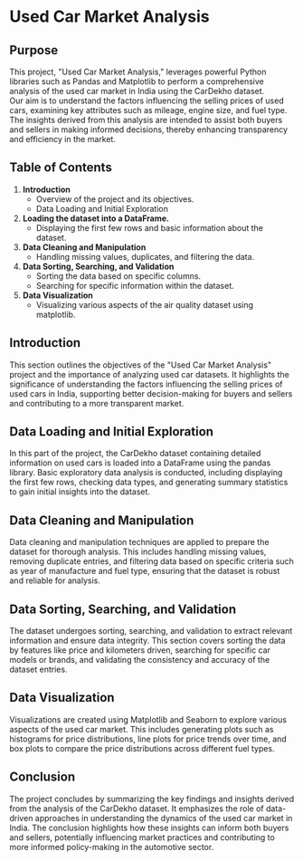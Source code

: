 # Used Car Market Analysis
## Purpose
This project, "Used Car Market Analysis," leverages powerful Python libraries such as Pandas and Matplotlib to perform a comprehensive analysis of the used car market in India using the CarDekho dataset. 
<br/>Our aim is to understand the factors influencing the selling prices of used cars, examining key attributes such as mileage, engine size, and fuel type. The insights derived from this analysis are intended to assist both buyers and sellers in making informed decisions, thereby enhancing transparency and efficiency in the market.
## Table of Contents
1. **Introduction**
   - Overview of the project and its objectives.
   - Data Loading and Initial Exploration
2. **Loading the dataset into a DataFrame.**
   - Displaying the first few rows and basic information about the dataset.
3. **Data Cleaning and Manipulation**
   - Handling missing values, duplicates, and filtering the data.
4. **Data Sorting, Searching, and Validation**
   - Sorting the data based on specific columns.
   - Searching for specific information within the dataset.
5. **Data Visualization**
   - Visualizing various aspects of the air quality dataset using matplotlib.

## Introduction
This section outlines the objectives of the "Used Car Market Analysis" project and the importance of analyzing used car datasets. It highlights the significance of understanding the factors influencing the selling prices of used cars in India, supporting better decision-making for buyers and sellers and contributing to a more transparent market.

## Data Loading and Initial Exploration
In this part of the project, the CarDekho dataset containing detailed information on used cars is loaded into a DataFrame using the pandas library. Basic exploratory data analysis is conducted, including displaying the first few rows, checking data types, and generating summary statistics to gain initial insights into the dataset.

## Data Cleaning and Manipulation
Data cleaning and manipulation techniques are applied to prepare the dataset for thorough analysis. This includes handling missing values, removing duplicate entries, and filtering data based on specific criteria such as year of manufacture and fuel type, ensuring that the dataset is robust and reliable for analysis.

## Data Sorting, Searching, and Validation
The dataset undergoes sorting, searching, and validation to extract relevant information and ensure data integrity. This section covers sorting the data by features like price and kilometers driven, searching for specific car models or brands, and validating the consistency and accuracy of the dataset entries.

## Data Visualization
Visualizations are created using Matplotlib and Seaborn to explore various aspects of the used car market. This includes generating plots such as histograms for price distributions, line plots for price trends over time, and box plots to compare the price distributions across different fuel types.

## Conclusion
The project concludes by summarizing the key findings and insights derived from the analysis of the CarDekho dataset. It emphasizes the role of data-driven approaches in understanding the dynamics of the used car market in India. The conclusion highlights how these insights can inform both buyers and sellers, potentially influencing market practices and contributing to more informed policy-making in the automotive sector.
